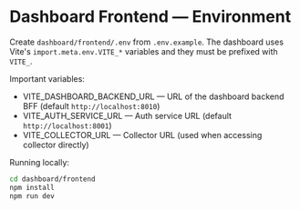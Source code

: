 # Dashboard Frontend — Environment

Create `dashboard/frontend/.env` from `.env.example`. The dashboard uses Vite's
`import.meta.env.VITE_*` variables and they must be prefixed with `VITE_`.

Important variables:
- VITE_DASHBOARD_BACKEND_URL — URL of the dashboard backend BFF (default `http://localhost:8010`)
- VITE_AUTH_SERVICE_URL — Auth service URL (default `http://localhost:8001`)
- VITE_COLLECTOR_URL — Collector URL (used when accessing collector directly)

Running locally:

```bash
cd dashboard/frontend
npm install
npm run dev
```
